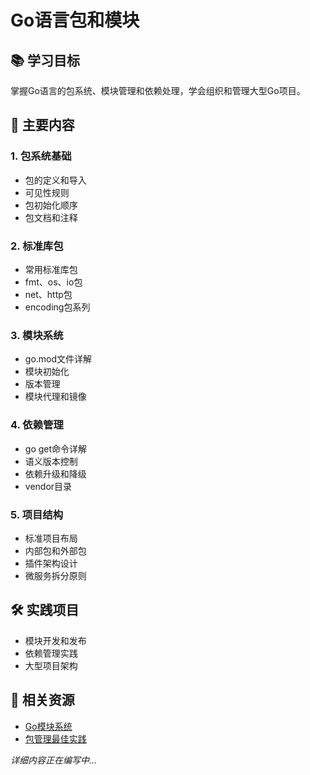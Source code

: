 # Go语言包和模块

## 📚 学习目标
掌握Go语言的包系统、模块管理和依赖处理，学会组织和管理大型Go项目。

## 🎯 主要内容

### 1. 包系统基础
- 包的定义和导入
- 可见性规则
- 包初始化顺序
- 包文档和注释

### 2. 标准库包
- 常用标准库包
- fmt、os、io包
- net、http包
- encoding包系列

### 3. 模块系统
- go.mod文件详解
- 模块初始化
- 版本管理
- 模块代理和镜像

### 4. 依赖管理
- go get命令详解
- 语义版本控制
- 依赖升级和降级
- vendor目录

### 5. 项目结构
- 标准项目布局
- 内部包和外部包
- 插件架构设计
- 微服务拆分原则

## 🛠️ 实践项目
- 模块开发和发布
- 依赖管理实践
- 大型项目架构

## 📖 相关资源
- [Go模块系统](https://golang.org/doc/modules/gomod-ref)
- [包管理最佳实践](https://golang.org/doc/effective_go.html#names)

*详细内容正在编写中...*
